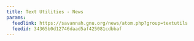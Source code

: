 ```yaml
---
title: Text Utilities - News
params:
  feedlink: https://savannah.gnu.org/news/atom.php?group=textutils
  feedid: 34365b0d12746daad5af425081cdbbaf
---
```

